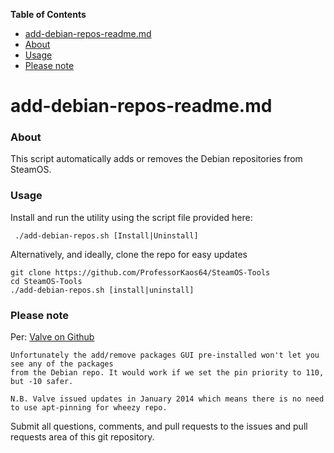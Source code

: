 <!-- START doctoc generated TOC please keep comment here to allow auto update -->
<!-- DON'T EDIT THIS SECTION, INSTEAD RE-RUN doctoc TO UPDATE -->
**Table of Contents**

- [add-debian-repos-readme.md](#add-debian-repos-readmemd)
- [About](#about)
 - [Usage](#usage)
- [Please note](#please-note)

<!-- END doctoc generated TOC please keep comment here to allow auto update -->

# add-debian-repos-readme.md

### About
This script automatically adds or removes the Debian repositories from SteamOS.
 
### Usage

Install and run the utility using the script file provided here:
```
 ./add-debian-repos.sh [Install|Uninstall]
```

Alternatively, and ideally, clone the repo for easy updates
```
git clone https://github.com/ProfessorKaos64/SteamOS-Tools
cd SteamOS-Tools
./add-debian-repos.sh [install|uninstall]
```

### Please note

Per: [Valve on Github](https://github.com/ValveSoftware/SteamOS/wiki/Installing-Applications-From-The-Wheezy-Repo-In-SteamOS)

```
Unfortunately the add/remove packages GUI pre-installed won't let you see any of the packages 
from the Debian repo. It would work if we set the pin priority to 110, but -10 safer.

N.B. Valve issued updates in January 2014 which means there is no need 
to use apt-pinning for wheezy repo. 
```

Submit all questions, comments, and pull requests to the issues and pull requests area of this git repository.
